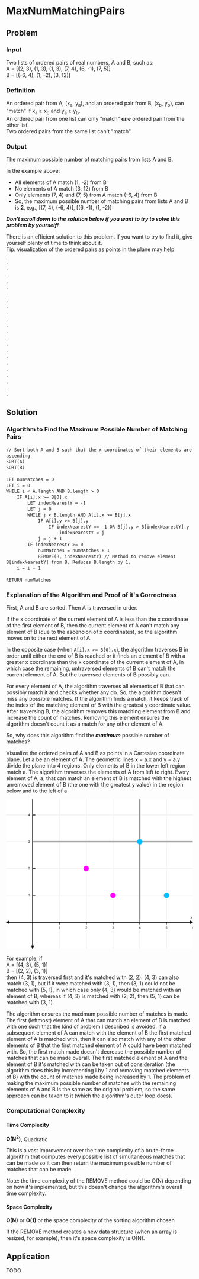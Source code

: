 # MaxNumMatchingPairs

## Problem
### Input
Two lists of ordered pairs of real numbers, A and B, such as:<br/>
A = [(2, 3), (1, 3), (1, 3), (7, 4), (6, -1), (7, 5)]<br/>
B = [(-6, 4), (1, -2), (3, 12)]

### Definition
An ordered pair from A, (x<sub>a</sub>, y<sub>a</sub>), and an ordered pair from B, (x<sub>b</sub>, y<sub>b</sub>), can "match" if x<sub>a</sub> $\geq$ x<sub>b</sub> and y<sub>a</sub> $\geq$ y<sub>b</sub>.<br/>
An ordered pair from one list can only "match" ***one*** ordered pair from the other list.<br/>
Two ordered pairs from the same list can't "match".

### Output
The maximum possible number of matching pairs from lists A and B.

In the example above:
- All elements of A match (1, -2) from B
- No elements of A match (3, 12) from B
- Only elements (7, 4) and (7, 5) from A match (-6, 4) from B
- So, the maximum possible number of matching pairs from lists A and B is **2**, e.g., [(7, 4), (-6, 4)], [(6, -1), (1, -2)]

***Don't scroll down to the solution below if you want to try to solve this problem by yourself!***

There is an efficient solution to this problem. If you want to try to find it, give yourself plenty of time to think about it.<br/>
Tip: visualization of the ordered pairs as points in the plane may help. <br/>
.<br/>
.<br/>
.<br/>
.<br/>
.<br/>
.<br/>
.<br/>
.<br/>
.<br/>
.<br/>
.<br/>
.<br/>
.<br/>
.<br/>
.<br/>
.<br/>
.<br/>
.<br/>
.<br/>
.<br/>
.<br/>
.<br/>
.

## Solution

### Algorithm to Find the Maximum Possible Number of Matching Pairs
```
// Sort both A and B such that the x coordinates of their elements are ascending
SORT(A)
SORT(B)

LET numMatches = 0
LET i = 0
WHILE i < A.length AND B.length > 0
    IF A[i].x >= B[0].x
        LET indexNearestY = -1
        LET j = 0
        WHILE j < B.length AND A[i].x >= B[j].x
            IF A[i].y >= B[j].y
                IF indexNearestY == -1 OR B[j].y > B[indexNearestY].y
                    indexNearestY = j
            j = j + 1
        IF indexNearestY >= 0
            numMatches = numMatches + 1
            REMOVE(B, indexNearestY) // Method to remove element B[indexNearestY] from B. Reduces B.length by 1.
    i = i + 1

RETURN numMatches
```
### Explanation of the Algorithm and Proof of it's Correctness
First, A and B are sorted. Then A is traversed in order.

If the x coordinate of the current element of A is less than the x coordinate of the first element of B, then the current element of A can't match any element of B (due to the ascencion of x coordinates), so the algorithm moves on to the next element of A.

In the opposite case (when ```A[i].x >= B[0].x```), the algorithm traverses B in order until either the end of B is reached or it finds an element of B with a greater x coordinate than the x coordinate of the current element of A, in which case the remaining, untraversed elements of B can't match the current element of A. But the traversed elements of B possibly can.

For every element of A, the algorithm traverses all elements of B that can possibly match it and checks whether any do. So, the algorithm doesn't miss any possible matches. If the algorithm finds a match, it keeps track of the index of the matching element of B with the greatest y coordinate value. After traversing B, the algorithm removes this matching element from B and increase the count of matches. Removing this element ensures the algorithm doesn't count it as a match for any other element of A.

So, why does this algorithm find the ***maximum*** possible number of matches?

Visualize the ordered pairs of A and B as points in a Cartesian coordinate plane. Let a be an element of A. The geometric lines x = a.x and y = a.y divide the plane into 4 regions. Only elements of B in the lower left region match a. The algorithm traverses the elements of A from left to right. Every element of A, a, that can match an element of B is matched with the highest unremoved element of B (the one with the greatest y value) in the region below and to the left of a.

<img src="points.png">

For example, if<br/>
A = [(4, 3), (5, 1)]<br/>
B = [(2, 2), (3, 1)]<br/>
then (4, 3) is traversed first and it's matched with (2, 2). (4, 3) can also match (3, 1), but if it were matched with (3, 1), then (3, 1) could not be matched with (5, 1), in which case only (4, 3) would be matched with an element of B, whereas if (4, 3) is matched with (2, 2), then (5, 1) can be matched with (3, 1).

The algorithm ensures the maximum possible number of matches is made. The first (leftmost) element of A that can match an element of B is matched with one such that the kind of problem I described is avoided. If a subsequent element of A can match with the element of B the first matched element of A is matched with, then it can also match with any of the other elements of B that the first matched element of A could have been matched with. So, the first match made doesn't decrease the possible number of matches that can be made overall. The first matched element of A and the element of B it's matched with can be taken out of consideration (the algorithm does this by incrementing i by 1 and removing matched elements of B) with the count of matches made being increased by 1. The problem of making the maximum possible number of matches with the remaining elements of A and B is the same as the original problem, so the same approach can be taken to it (which the algorithm's outer loop does).

### Computational Complexity
#### Time Complexity
**O(N<sup>2</sup>)**, Quadratic

This is a vast improvement over the time complexity of a brute-force algorithm that computes every possible list of simultaneous matches that can be made so it can then return the maximum possible number of matches that can be made.

Note: the time complexity of the REMOVE method could be O(N) depending on how it's implemented, but this doesn't change the algorithm's overall time complexity.

#### Space Complexity
**O(N)** or **O(1)** or the space complexity of the sorting algorithm chosen

If the REMOVE method creates a new data structure (when an array is resized, for example), then it's space complexity is O(N).

## Application
TODO
